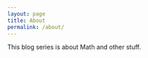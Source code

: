 ```yaml
---
layout: page
title: About
permalink: /about/
---
```


This blog series is about Math and other stuff.

